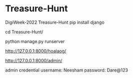 # Treasure-Hunt
DigiWeek-2022 Treasure-Hunt
pip install django

cd Treasure-Hunt/

python manage.py runserver

http://127.0.0.1:8000/hoalaog/

http://127.0.0.1:8000/admin/

admin credential
username: Neesham
password: Dare@123

